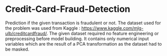 # Credit-Card-Fraud-Detection
Prediction if the given transaction is fraudulent or not. 
The dataset used for the problem was used from Kaggle : https://www.kaggle.com/mlg-ulb/creditcardfraud/.
The given dataset required no feature engineering or preprocessing before model building. It contains only numerical input variables which are the result of a PCA transformation as the dataset had to be masked.
